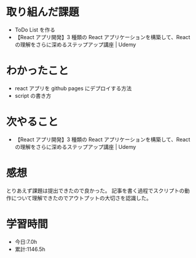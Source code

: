 # 取り組んだ課題

- ToDo List を作る
- 【React アプリ開発】3 種類の React アプリケーションを構築して、React の理解をさらに深めるステップアップ講座 | Udemy

# わかったこと

- react アプリを github pages にデプロイする方法
- script の書き方

# 次やること

- 【React アプリ開発】3 種類の React アプリケーションを構築して、React の理解をさらに深めるステップアップ講座 | Udemy

# 感想

とりあえず課題は提出できたので良かった。
記事を書く過程でスクリプトの動作について理解できたのでアウトプットの大切さを認識した。

# 学習時間

- 今日:7.0h
- 累計:1146.5h
